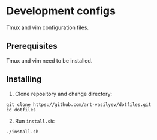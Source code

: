 # Development configs
Tmux and vim configuration files.

## Prerequisites
Tmux and vim need to be installed.

## Installing

1. Clone repository and change directory:
```
git clone https://github.com/art-vasilyev/dotfiles.git
cd dotfiles
```
2. Run `install.sh`:
```
./install.sh
```